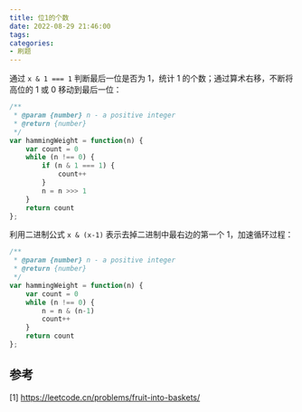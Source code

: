 ```yaml
---
title: 位1的个数
date: 2022-08-29 21:46:00
tags:
categories:
- 刷题
---
```


通过 `x & 1 === 1` 判断最后一位是否为 1，统计 1 的个数；通过算术右移，不断将高位的 1 或 0 移动到最后一位：
```javascript
/**
 * @param {number} n - a positive integer
 * @return {number}
 */
var hammingWeight = function(n) {
    var count = 0
    while (n !== 0) {
        if (n & 1 === 1) {
            count++
        }
        n = n >>> 1
    }
    return count
};
```

利用二进制公式 `x & (x-1)` 表示去掉二进制中最右边的第一个 1，加速循环过程：
```javascript
/**
 * @param {number} n - a positive integer
 * @return {number}
 */
var hammingWeight = function(n) {
    var count = 0
    while (n !== 0) {
        n = n & (n-1)
        count++
    }
    return count
};
```

## 参考
[1] https://leetcode.cn/problems/fruit-into-baskets/